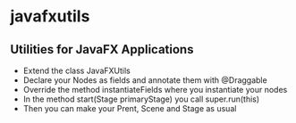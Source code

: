 # javafxutils
## Utilities for JavaFX Applications

- Extend the class JavaFXUtils
- Declare your Nodes as fields and annotate them with @Draggable
- Override the method instantiateFields where you instantiate your nodes
- In the method start(Stage primaryStage) you call super.run(this)
- Then you can make your Prent, Scene and Stage as usual

